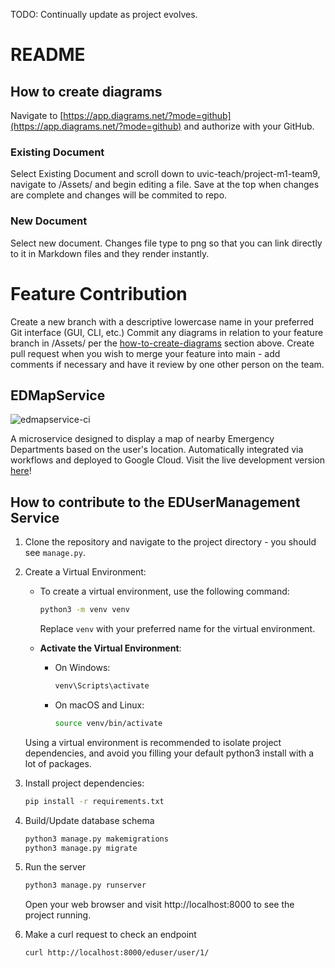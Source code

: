 TODO: Continually update as project evolves.

# README

## How to create diagrams

Navigate to [https://app.diagrams.net/?mode=github](https://app.diagrams.net/?mode=github) and authorize with your GitHub.

### Existing Document

Select Existing Document and scroll down to uvic-teach/project-m1-team9, navigate to /Assets/ and begin editing a file. Save at the top when changes are complete and changes will be commited to repo.

### New Document

Select new document. Changes file type to png so that you can link directly to it in Markdown files and they render instantly.

# Feature Contribution

Create a new branch with a descriptive lowercase name in your preferred Git interface (GUI, CLI, etc.)
Commit any diagrams in relation to your feature branch in /Assets/ per the [how-to-create-diagrams](https://github.com/uvic-teach/project-m1-team9/tree/main#how-to-create-diagrams) section above.
Create pull request when you wish to merge your feature into main - add comments if necessary and have it review by one other person on the team.

## EDMapService

![edmapservice-ci](https://github.com/uvic-teach/project-m1-team9/actions/workflows/edmapservice.yml/badge.svg)

A microservice designed to display a map of nearby Emergency Departments based on the user's location. Automatically integrated via workflows and deployed to Google Cloud. Visit the live development version [here](https://extreme-lodge-401820.wl.r.appspot.com/edmap/)!

## How to contribute to the EDUserManagement Service

1. Clone the repository and navigate to the project directory - you should see ```manage.py```.

2. Create a Virtual Environment:

   - To create a virtual environment, use the following command:

     ```bash
     python3 -m venv venv
     ```

     Replace `venv` with your preferred name for the virtual environment.

   - **Activate the Virtual Environment**:

     - On Windows:

       ```bash
       venv\Scripts\activate
       ```

     - On macOS and Linux:

       ```bash
       source venv/bin/activate
       ```

   Using a virtual environment is recommended to isolate project dependencies, and avoid you filling your default python3 install with a lot of packages.

3. Install project dependencies:

   ```bash
   pip install -r requirements.txt
4. Build/Update database schema
    ```bash
    python3 manage.py makemigrations
    python3 manage.py migrate
5. Run the server
    ```bash
    python3 manage.py runserver
    ```
    Open your web browser and visit http://localhost:8000 to see the project running.

6. Make a curl request to check an endpoint
    ```bash
    curl http://localhost:8000/eduser/user/1/
